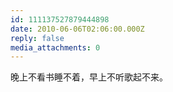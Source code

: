 ```yaml
---
id: 111137527879444898
date: 2010-06-06T02:06:00.000Z
reply: false
media_attachments: 0
---
```


晚上不看书睡不着，早上不听歌起不来。 ​​​​

